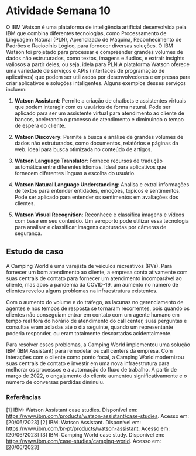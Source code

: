 # Atividade Semana 10
O IBM Watson é uma plataforma de inteligência artificial desenvolvida pela IBM que combina diferentes tecnologias, como Processamento de Linguagem Natural (PLN), Aprendizado de Máquina, Reconhecimento de Padrões e Raciocínio Lógico, para fornecer diversas soluções. O IBM Watson foi projetado para processar e compreender grandes volumes de dados não estruturados, como textos, imagens e áudios, e extrair insights valiosos a partir deles, ou seja, idela para PLN.A plataforma Watson oferece uma variedade de serviços e APIs (interfaces de programação de aplicativos) que podem ser utilizados por desenvolvedores e empresas para criar aplicativos e soluções inteligentes. Alguns exemplos desses serviços incluem:

1. **Watson Assistant**: Permite a criação de chatbots e assistentes virtuais que podem interagir com os usuários de forma natural. Pode ser aplicado para ser um assistente virtual para atendimento ao cliente de bancos, acelerando o processo de atendimento e diminuindo o tempo de espera do cliente.

2. **Watson Discovery**: Permite a busca e análise de grandes volumes de dados não estruturados, como documentos, relatórios e páginas da web. Ideal para busca otimizada no conteúdo de artigos.

3. **Watson Language Translator**: Fornece recursos de tradução automática entre diferentes idiomas. Ideal para aplicativos que fornecem diferentes línguas a escolha do usuário.

4. **Watson Natural Language Understanding**: Analisa e extrai informações de textos para entender entidades, emoções, tópicos e sentimentos. Pode ser aplicado para entender os sentimentos em avaliações dos clientes. 

5. **Watson Visual Recognition**: Reconhece e classifica imagens e vídeos com base em seu conteúdo. Um aeroporto pode utilizar essa tecnologia para analisar e classificar imagens capturadas por câmeras de segurança.

## Estudo de caso
A Camping World é uma varejista de veículos recreativos (RVs). Para fornecer um bom atendimento ao cliente, a empresa conta ativamente com suas centrais de contato para fornecer um atendimento incomparável ao cliente, mas após a pandemia da COVID-19, um aumento no número de clientes revelou alguns problemas na infraestrutura existentes.

Com o aumento do volume e do tráfego, as lacunas no gerenciamento de agentes e nos tempos de resposta se tornaram recorrentes, pois quando os clientes não conseguiam entrar em contato com um agente humano em tempo real fora do horário de atendimento do call center, suas perguntas e consultas eram adiadas até o dia seguinte, quando um representante poderia responder, ou eram totalmente descartadas acidentalmente.

Para resolver esses problemas, a Camping World implementou uma solução IBM (IBM Assistant) para remodelar os call centers da empresa. Com interações com o cliente como ponto focal, a Camping World modernizou suas centrais de contato e investir em uma nova infraestrutura para melhorar os processos e a automação do fluxo de trabalho. A partir de março de 2022, o engajamento do cliente aumentou significativamente e o número de conversas perdidas diminuiu.

### Referências
[1] IBM: Watson Assistant case studies. Disponível em: https://www.ibm.com/products/watson-assistant/case-studies. Acesso em: [20/06/2023]
[2] IBM: Watson Assistant. Disponível em: https://www.ibm.com/br-pt/products/watson-assistant. Acesso em: [20/06/2023]
[3] IBM: Camping World case study. Disponível em: https://www.ibm.com/case-studies/camping-world. Acesso em: [20/06/2023]
